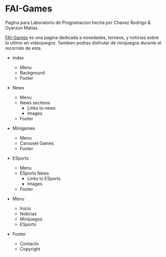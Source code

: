 # FAI-Games

Pagina para Laboratorio de Programacion hecha por Chavez Rodrigo & Oyarzun Matias. 

[FAI-Games](https://matiasoyarzun.github.io/FAI-Games-only_HTML-CSS/) es una pagina dedicada a novedades, torneos, y noticias sobre lo ultimo en videojuegos. Tambien podras disfrutar de minijuegos durante el recorrido de esta.

* Index
  * Menu
  * Background
  * Footer
* News
  * Menu
  * News sections
    * Links to news
    * Images
  * Footer
* Minigames
  * Menu
  * Carousel Games
  * Footer
* ESports
  * Menu
  * ESports News
    * Links to ESports
    * Images
  * Footer

* Menu
  * Inicio
  * Noticias
  * Minijuegos
  * ESports

* Footer
  * Contacto
  * Copyright
  
